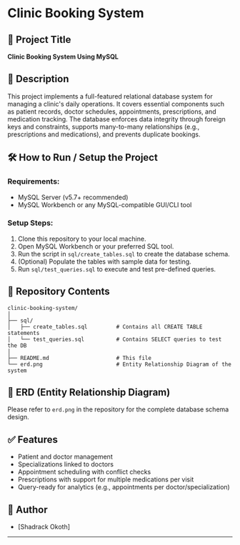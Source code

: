 # Clinic Booking System

## 📌 Project Title

**Clinic Booking System Using MySQL**

## 📄 Description

This project implements a full-featured relational database system for managing a clinic's daily operations. It covers essential components such as patient records, doctor schedules, appointments, prescriptions, and medication tracking. The database enforces data integrity through foreign keys and constraints, supports many-to-many relationships (e.g., prescriptions and medications), and prevents duplicate bookings.

## 🛠️ How to Run / Setup the Project

### Requirements:

* MySQL Server (v5.7+ recommended)
* MySQL Workbench or any MySQL-compatible GUI/CLI tool

### Setup Steps:

1. Clone this repository to your local machine.
2. Open MySQL Workbench or your preferred SQL tool.
3. Run the script in `sql/create_tables.sql` to create the database schema.
4. (Optional) Populate the tables with sample data for testing.
5. Run `sql/test_queries.sql` to execute and test pre-defined queries.

## 📁 Repository Contents

```
clinic-booking-system/
│
├── sql/
│   ├── create_tables.sql         # Contains all CREATE TABLE statements
│   └── test_queries.sql          # Contains SELECT queries to test the DB
│
├── README.md                     # This file
└── erd.png                       # Entity Relationship Diagram of the system
```

## 📸 ERD (Entity Relationship Diagram)

Please refer to `erd.png` in the repository for the complete database schema design.

## ✅ Features

* Patient and doctor management
* Specializations linked to doctors
* Appointment scheduling with conflict checks
* Prescriptions with support for multiple medications per visit
* Query-ready for analytics (e.g., appointments per doctor/specialization)

## 🙌 Author

* \[Shadrack Okoth] 

---


